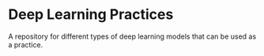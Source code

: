 # Deep Learning Practices
A repository for different types of deep learning models that can be used as a practice.

